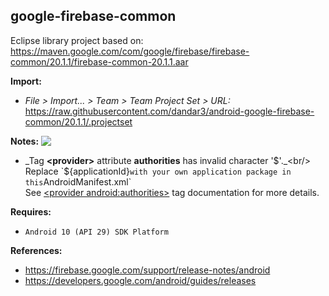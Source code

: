 ## google-firebase-common

Eclipse library project based on:<br/>
https://maven.google.com/com/google/firebase/firebase-common/20.1.1/firebase-common-20.1.1.aar

**Import:**
- _File > Import... > Team > Team Project Set > URL:_<br/>
  https://raw.githubusercontent.com/dandar3/android-google-firebase-common/20.1.1/.projectset

**Notes:** <img src="https://raw.githubusercontent.com/google/material-design-icons/main/png/alert/error_outline/materialicons/24dp/1x/baseline_error_outline_black_24dp.png" align="top" />
- _Tag **&lt;provider&gt;** attribute **authorities** has invalid character '$'._<br/>
  Replace `${applicationId}` with your own application package in this `AndroidManifest.xml`<br/>
  See [&lt;provider android:authorities&gt;](https://developer.android.com/guide/topics/manifest/provider-element.html#auth) tag documentation for more details.

**Requires:**
- `Android 10 (API 29) SDK Platform`

**References:**
- https://firebase.google.com/support/release-notes/android
- https://developers.google.com/android/guides/releases